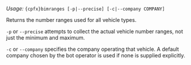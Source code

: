 *Usage:* `{cpfx}bimranges [-p|--precise] [-c|--company COMPANY]`

Returns the number ranges used for all vehicle types.

`-p` or `--precise` attempts to collect the actual vehicle number ranges, not just the minimum and maximum.

`-c` or `--company` specifies the company operating that vehicle. A default company chosen by the bot operator is used if none is supplied explicitly.
